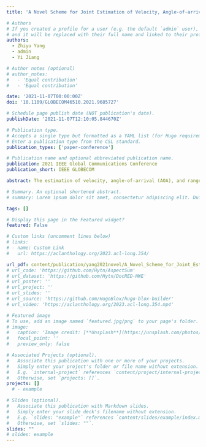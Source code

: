 ```yaml
---
title: 'A Novel Scheme for Joint Estimation of Velocity, Angle-of-arrival and Range in Multipath Environment'

# Authors
# If you created a profile for a user (e.g. the default `admin` user), write the username (folder name) here
# and it will be replaced with their full name and linked to their profile.
authors:
  - Zhiyu Yang
  - admin
  - Yi Jiang

# Author notes (optional)
# author_notes:
#   - 'Equal contribution'
#   - 'Equal contribution'

date: '2021-11-07T00:00:00Z'
doi: '10.1109/GLOBECOM46510.2021.9685727'

# Schedule page publish date (NOT publication's date).
publishDate: '2021-11-07T12:10:05.844670Z'

# Publication type.
# Accepts a single type but formatted as a YAML list (for Hugo requirements).
# Enter a publication type from the CSL standard.
publication_types: ['paper-conference']

# Publication name and optional abbreviated publication name.
publication: 2021 IEEE Global Communications Conference
publication_short: IEEE GLOBECOM

abstract: The estimation of velocity, angle-of-arrival (AOA), and range of a target has been researched for decades, as it finds wide applications in radar and wireless communications. In recent years, this classic problem has gained renewed interest with the advent of 5G internet of things (IoT) technologies, owing to the numerous emerging localization-related applications. This paper studies the joint estimation of velocity, AOA, and range (JEVAR) of a target in a multipath environment. To solve the JEVAR problem, we propose a novel scheme, which has the target transmit a pair of conjugate Zadoff-Chu (ZC) sequences and has the multi-antenna receiver conduct maximum likelihood (ML) estimation. The simulations verify the effectiveness of the proposed scheme by showing that its performance can approach the Cramer-Rao bound (CRB).

# Summary. An optional shortened abstract.
# summary: Lorem ipsum dolor sit amet, consectetur adipiscing elit. Duis posuere tellus ac convallis placerat. Proin tincidunt magna sed ex sollicitudin condimentum.

tags: []

# Display this page in the Featured widget?
featured: False

# Custom links (uncomment lines below)
# links:
# - name: Custom Link
#   url: https://aclanthology.org/2023.acl-long.354/

url_pdf: content/publication/yang2021novel/A_Novel_Scheme_for_Joint_Estimation.pdf
# url_code: 'https://github.com/Hytn/AspectSum'
# url_dataset: 'https://github.com/Hytn/DocRED-HWE'
# url_poster: ''
# url_project: ''
# url_slides: ''
# url_source: 'https://github.com/HugoBlox/hugo-blox-builder'
# url_video: 'https://aclanthology.org/2023.acl-long.354.mp4'

# Featured image
# To use, add an image named `featured.jpg/png` to your page's folder.
# image:
#   caption: 'Image credit: [**Unsplash**](https://unsplash.com/photos/pLCdAaMFLTE)'
#   focal_point: ''
#   preview_only: false

# Associated Projects (optional).
#   Associate this publication with one or more of your projects.
#   Simply enter your project's folder or file name without extension.
#   E.g. `internal-project` references `content/project/internal-project/index.md`.
#   Otherwise, set `projects: []`.
projects: []
  # - example

# Slides (optional).
#   Associate this publication with Markdown slides.
#   Simply enter your slide deck's filename without extension.
#   E.g. `slides: "example"` references `content/slides/example/index.md`.
#   Otherwise, set `slides: ""`.
slides: ""
# slides: example
---
```

